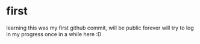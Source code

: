 # first
learning
this was my first github commit, will be public forever
will try to log in my progress once in a while here
:D

